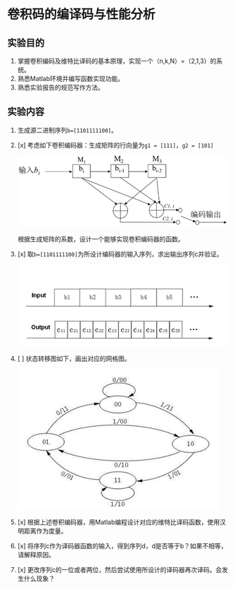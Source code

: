 
# 卷积码的编译码与性能分析

## 实验目的

1. 掌握卷积编码及维特比译码的基本原理，实现一个（n,k,N）=（2,1,3）的系统。
2. 熟悉Matlab环境并编写函数实现功能。
3. 熟悉实验报告的规范写作方法。

## 实验内容

1. 生成源二进制序列`b=[1101111100]`。

2. [x] 考虑如下卷积编码器：生成矩阵的行向量为`g1 = [111]`，`g2 = [101]` 

   ![](viterbi.assets/卷积码.png)

   根据生成矩阵的系数，设计一个能够实现卷积编码器的函数。

3. [x] 取`b=[1101111100]`为所设计编码器的输入序列，求出输出序列c并验证。

   ![](viterbi.assets/序列.png)

4. [ ] 状态转移图如下，画出对应的网格图。

   ![](viterbi.assets/状态转移图.png)

5. [x] 根据上述卷积编码器，用Matlab编程设计对应的维特比译码函数，使用汉明距离作为度量。

6. [x] 将序列c作为译码器函数的输入，得到序列d，d是否等于b？如果不相等，请解释原因。

7. [x] 更改序列c的一位或者两位，然后尝试使用所设计的译码器再次译码。会发生什么现象？